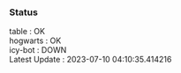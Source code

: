 ### Status


table : OK  
hogwarts : OK  
icy-bot : DOWN  
Latest Update : 2023-07-10 04:10:35.414216
